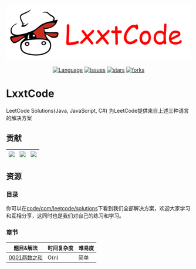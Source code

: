 <p align="center">
  <a href="https://github.com/LxxtCode/Cool-LeetCode"><img src="/resources/img/logo.png" alt="Cool-LeetCode"></a>
</p>

<p align="center">
  <a href="https://github.com/LxxtCode/Cool-LeetCode"><img src="https://img.shields.io/badge/lang-Java%2FJS%2FC%23-blue.svg" alt="Language"></a>
  <a href="https://github.com/LxxtCode/Cool-LeetCode/issues"><img src="https://img.shields.io/github/issues/LxxtCode/Cool-LeetCode.svg" alt="issues"></a>
  <a href="https://github.com/LxxtCode/Cool-LeetCode/stargazers"><img src="https://img.shields.io/github/stars/LxxtCode/Cool-LeetCode.svg" alt="stars"></a>
  <a href="https://github.com/LxxtCode/Cool-LeetCode/network/members"><img src="https://img.shields.io/github/forks/LxxtCode/Cool-LeetCode.svg" alt="forks"></a>
</p>

# LxxtCode


LeetCode Solutions(Java, JavaScript, C#) 为LeetCode提供来自上述三种语言的解决方案

## 贡献
| <center> [<img src="https://avatars3.githubusercontent.com/u/43669088?s=88&v=4" width="80px;"/>](https://github.com/CMemorY180819) </center> | <center> [<img src="https://avatars3.githubusercontent.com/u/42290117?s=460&v=4" width="80px;"/>](https://github.com/EricJayLsh) </center>| <center> [<img src="https://avatars0.githubusercontent.com/u/13296146?s=88&v=4" width="80px;"/>](https://github.com/SandBoat) </center>
| --- | --- | --- |
## 资源
### 目录
你可以在[code/com/leetcode/solutions](./code/com/leetcode/solutions)下看到我们全部解决方案，欢迎大家学习和互相分享，这同时也是我们对自己的练习和学习。
### 章节

| 题目&解法 | 时间复杂度 | 难易度 |
| --- | --- | --- |
| [0001两数之和](./code/com/leetcode/solutions/NO_0001_两数之和) | O(n) | 简单 |